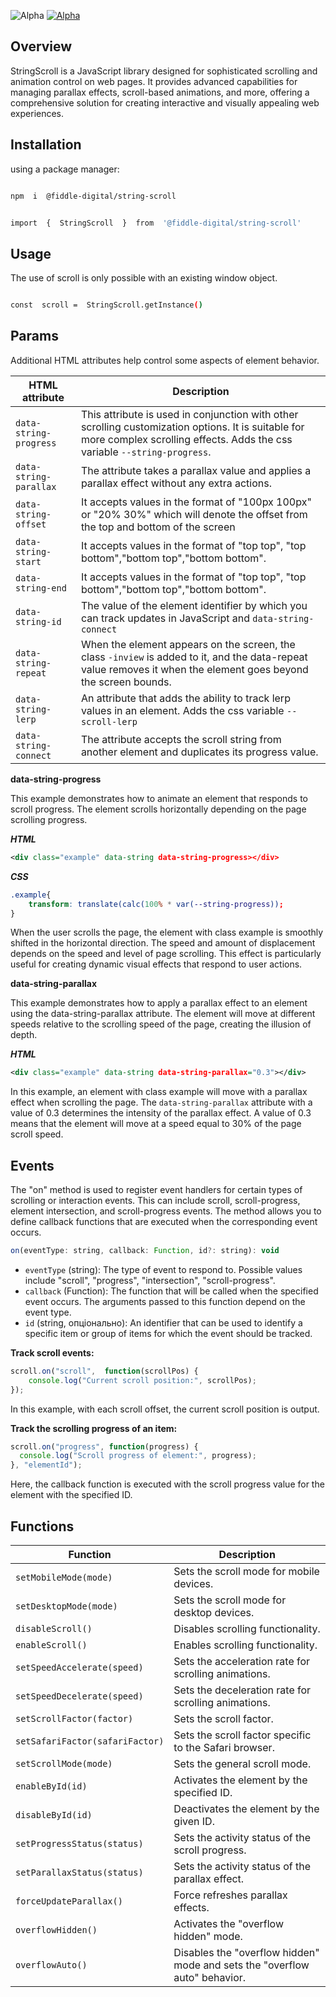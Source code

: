 
![Alpha](https://img.shields.io/badge/Status-Alpha-red)
[![Alpha](https://img.shields.io/badge/gzip-4.1kB-brightgreen
)](https://bundlephobia.com/package/@fiddle-digital/string-scroll@0.1.4)
  
## Overview
StringScroll is a JavaScript library designed for sophisticated scrolling and animation control on web pages. It provides advanced capabilities for managing parallax effects, scroll-based animations, and more, offering a comprehensive solution for creating interactive and visually appealing web experiences.

## Installation
using a package manager:

```sh

npm  i  @fiddle-digital/string-scroll

```

```sh

import  {  StringScroll  }  from  '@fiddle-digital/string-scroll'

```

  

## Usage

The use of scroll is only possible with an existing window object.

```sh

const  scroll =  StringScroll.getInstance()

```

## Params

Additional HTML attributes help control some aspects of element behavior.

| HTML attribute | Description  |
|--|--|
| ``data-string-progress`` | This attribute is used in conjunction with other scrolling customization options. It is suitable for more complex scrolling effects. Adds the css variable ``--string-progress``. |
| ``data-string-parallax`` | The attribute takes a parallax value and applies a parallax effect without any extra actions. |
| ``data-string-offset`` | It accepts values in the format of "100px 100px" or "20% 30%" which will denote the offset from the top and bottom of the screen |
| ``data-string-start`` | It accepts values in the format of "top top", "top bottom","bottom top","bottom bottom". |
| ``data-string-end`` | It accepts values in the format of "top top", "top bottom","bottom top","bottom bottom". |
| ``data-string-id`` | The value of the element identifier by which you can track updates in JavaScript and ``data-string-connect`` |
| ``data-string-repeat`` | When the element appears on the screen, the class ``-inview`` is added to it, and the data-repeat value removes it when the element goes beyond the screen bounds. |
| ``data-string-lerp`` | An attribute that adds the ability to track lerp values in an element. Adds the css variable ``--scroll-lerp`` |
| ``data-string-connect`` | The attribute accepts the scroll string from another element and duplicates its progress value. |

**data-string-progress**

This example demonstrates how to animate an element that responds to scroll progress. The element scrolls horizontally depending on the page scrolling progress.

***HTML***
```xml
<div class="example" data-string data-string-progress></div>
```
***CSS***
```css
.example{
	transform: translate(calc(100% * var(--string-progress));
}
```
When the user scrolls the page, the element with class example is smoothly shifted in the horizontal direction. The speed and amount of displacement depends on the speed and level of page scrolling. This effect is particularly useful for creating dynamic visual effects that respond to user actions.

**data-string-parallax**

This example demonstrates how to apply a parallax effect to an element using the data-string-parallax attribute. The element will move at different speeds relative to the scrolling speed of the page, creating the illusion of depth.

***HTML***
```xml
<div class="example" data-string data-string-parallax="0.3"></div>
```
In this example, an element with class example will move with a parallax effect when scrolling the page. The ``data-string-parallax`` attribute with a value of 0.3 determines the intensity of the parallax effect. A value of 0.3 means that the element will move at a speed equal to 30% of the page scroll speed.

  ## Events
  
The "on" method is used to register event handlers for certain types of scrolling or interaction events. This can include scroll, scroll-progress, element intersection, and scroll-progress events. The method allows you to define callback functions that are executed when the corresponding event occurs.

```javascript
on(eventType: string, callback: Function, id?: string): void
```

-   `eventType` (string): The type of event to respond to. Possible values include "scroll", "progress", "intersection", "scroll-progress".
-   `callback` (Function): The function that will be called when the specified event occurs. The arguments passed to this function depend on the event type.
-   `id` (string, опціонально): An identifier that can be used to identify a specific item or group of items for which the event should be tracked.

**Track scroll events:**
```javascript
scroll.on("scroll",  function(scrollPos) {
	console.log("Current scroll position:", scrollPos);
});
```
In this example, with each scroll offset, the current scroll position is output.

**Track the scrolling progress of an item:**
```javascript
scroll.on("progress", function(progress) {
  console.log("Scroll progress of element:", progress);
}, "elementId");
```
Here, the callback function is executed with the scroll progress value for the element with the specified ID.

## Functions

| Function  | Description  |
|--|--|
| `setMobileMode(mode)` | Sets the scroll mode for mobile devices. |
| `setDesktopMode(mode)` | Sets the scroll mode for desktop devices. |
| `disableScroll()` | Disables scrolling functionality. |
| `enableScroll()` | Enables scrolling functionality. |
| `setSpeedAccelerate(speed)` | Sets the acceleration rate for scrolling animations. |
| `setSpeedDecelerate(speed)` | Sets the deceleration rate for scrolling animations. |
| `setScrollFactor(factor)` | Sets the scroll factor. |
| `setSafariFactor(safariFactor)` | Sets the scroll factor specific to the Safari browser. |
| `setScrollMode(mode)` | Sets the general scroll mode. |
| `enableById(id)` | Activates the element by the specified ID. |
| `disableById(id)` | Deactivates the element by the given ID. |
| `setProgressStatus(status)` | Sets the activity status of the scroll progress. |
| `setParallaxStatus(status)` | Sets the activity status of the parallax effect. |
| `forceUpdateParallax()` | Force refreshes parallax effects. |
| `overflowHidden()` | Activates the "overflow hidden" mode. |
| `overflowAuto()` | Disables the "overflow hidden" mode and sets the "overflow auto" behavior. |
